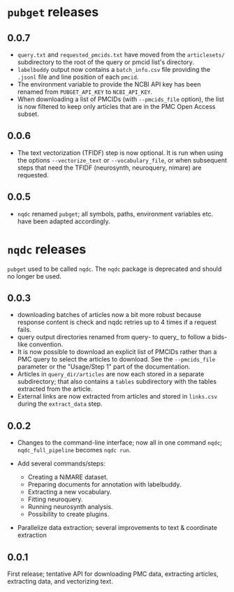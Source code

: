 # `pubget` releases

## 0.0.7

- `query.txt` and `requested_pmcids.txt` have moved from the `articlesets/` subdirectory to the root of the query or pmcid list's directory.
- `labelbuddy` output now contains a `batch_info.csv` file providing the `.jsonl` file and line position of each `pmcid`.
- The environment variable to provide the NCBI API key has been renamed from `PUBGET_API_KEY` to `NCBI_API_KEY`.
- When downloading a list of PMCIDs (with `--pmcids_file` option), the list is now filtered to keep only articles that are in the PMC Open Access subset.

## 0.0.6

- The text vectorization (TFIDF) step is now optional. 
  It is run when using the options `--vectorize_text` or `--vocabulary_file`, or when subsequent steps that need the TFIDF (neurosynth, neuroquery, nimare) are requested.

## 0.0.5

- `nqdc` renamed `pubget`; all symbols, paths, environment variables etc. have been adapted accordingly.


# `nqdc` releases

`pubget` used to be called `nqdc`.
The `nqdc` package is deprecated and should no longer be used.

## 0.0.3

- downloading batches of articles now a bit more robust because response content is check and nqdc retries up to 4 times if a request fails.
- query output directories renamed from query-<md5> to query_<md5> to follow a bids-like convention.
- It is now possible to download an explicit list of PMCIDs rather than a PMC query to select the articles to download.
  See the `--pmcids_file` parameter or the "Usage/Step 1" part of the documentation.
- Articles in `query_dir/articles` are now each stored in a separate subdirectory; that also contains a `tables` subdirectory with the tables extracted from the article.
- External links are now extracted from articles and stored in `links.csv` during the `extract_data` step.

## 0.0.2

- Changes to the command-line interface; now all in one command `nqdc`; `nqdc_full_pipeline` becomes `nqdc run`.

- Add several commands/steps:

  - Creating a NiMARE dataset.
  - Preparing documents for annotation with labelbuddy.
  - Extracting a new vocabulary.
  - Fitting neuroquery.
  - Running neurosynth analysis.
  - Possibility to create plugins.

- Parallelize data extraction; several improvements to text & coordinate extraction

## 0.0.1

First release; tentative API for downloading PMC data, extracting articles,
extracting data, and vectorizing text.
